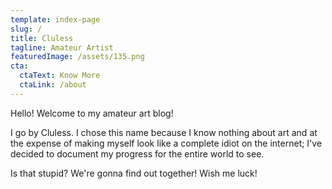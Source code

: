 ```yaml
---
template: index-page
slug: /
title: Cluless
tagline: Amateur Artist
featuredImage: /assets/135.png
cta:
  ctaText: Know More
  ctaLink: /about
---
```

Hello! Welcome to my amateur art blog!

I go by Cluless. I chose this name because I know nothing about art and at the expense of making myself look like a complete idiot on the internet; I've decided to document my progress for the entire world to see.

Is that stupid? We're gonna find out together! Wish me luck!